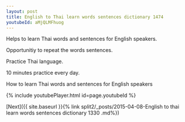 ```yaml
---
layout: post
title: English to Thai learn words sentences dictionary 1474 
youtubeId: aMjQLMFhuog
---
```

 
 
Helps to learn Thai words and sentences for English speakers.

Opportunitiy to repeat the words sentences. 

Practice Thai language. 
 
10 minutes practice every day. 
 
How to learn Thai words and sentences for English speakers 
 
{% include youtubePlayer.html id=page.youtubeId %}
 
 
[Next]({{ site.baseurl }}{% link  split2/_posts/2015-04-08-English to thai learn words sentences dictionary 1330 .md%})
 

